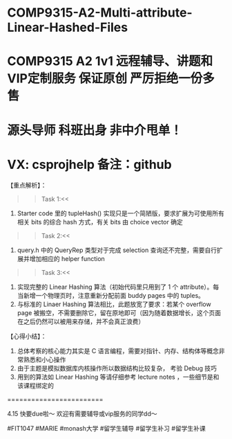 # COMP9315-A2-Multi-attribute-Linear-Hashed-Files
# COMP9315 A2 1v1 远程辅导、讲题和VIP定制服务 保证原创 严厉拒绝一份多售
# 源头导师 科班出身 非中介甩单！
# VX: csprojhelp 备注：github

【重点解析】：

>>Task 1:<<

1. Starter code 里的 tupleHash() 实现只是一个简陋版，要求扩展为可使用所有相关 bits 的综合 hash 方式，有关 bits 由 choice vector 确定

>>Task 2:<<

1. query.h 中的 QueryRep 类型对于完成 selection 查询还不完整，需要自行扩展并增加相应的 helper function

>>Task 3:<<

1. 实现完整的 Linear Hashing 算法（初始代码里只用到了 1 个 attribute）。每当新增一个物理页时，注意重新分配前面 buddy pages 中的 tuples。
2. 与标准的 Linaer Hashing 算法相比，此题放宽了要求：若某个 overflow page 被搬空，不需要删除它，留在原地即可（因为随着数据增长，这个页面在之后仍然可以被用来存储，并不会真正浪费）

【心得小结】：

1. 总体考察的核心能力其实是 C 语言编程，需要对指针、内存、结构体等概念非常熟悉和小心操作
2. 由于主题是模拟数据库内核操作所以数据结构比较复杂， 考验 Debug 技巧
3. 用到的算法如 Linear Hashing 等请仔细参考 lecture notes ，一些细节是和该课程绑定的

========================

4.15 快要due啦～ 欢迎有需要辅导或vip服务的同学dd～

#FIT1047 #MARIE #monash大学 #留学生辅导 #留学生补习 #留学生补课
